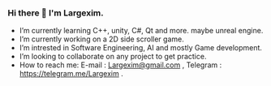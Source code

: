 ### Hi there 👋 I'm Largexim.

- I’m currently learning C++, unity, C#, Qt and more. maybe unreal engine.
- I’m currently working on a 2D side scroller game.
- I’m intrested in Software Engineering, AI and mostly Game development.
- I’m looking to collaborate on any project to get practice.
- How to reach me: E-mail : Largexim@gmail.com , Telegram : https://telegram.me/Largexim .

